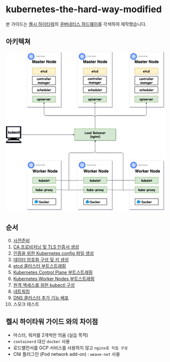 # kubernetes-the-hard-way-modified

본 가이드는 [켈시 하이타워](https://github.com/kelseyhightower)의 [쿠버네티스 하드웨이](https://github.com/kelseyhightower/kubernetes-the-hard-way)를 각색하여 제작했습니다.


## 아키텍쳐

![architecture](./docs/kthw.png "architecture")


## 순서

0. [사전준비](./docs/prerequisites.md)
1. [CA 프로비저닝 및 TLS 인증서 생성](./docs/lab-01.md)
2. [인증을 위한 Kubernetes config 파일 생성](./docs/lab-02.md)
3. [데이터 암호화 구성 및 키 생성](./docs/lab-03.md)
4. [etcd 클러스터 부트스트래핑](./docs/lab-04.md)
5. [Kubernetes Control Plane 부트스트래핑](./docs/lab-05.md)
6. [Kubernetes Worker Nodes 부트스트래핑](./docs/lab-06.md)
7. [원격 액세스를 위한 kubectl 구성](./docs/lab-07.md)
8. [네트워킹](./docs/lab-08.md)
9. [DNS 클러스터 추가 기능 배포](./docs/lab-09.md)
10. 스모크 테스트


## 켈시 하이타워 가이드 와의 차이점
- 마스터, 워커를 2개씩만 띄움 (실습 목적)
- `containerd` 대신 `docker` 사용
- 로드밸런서를 GCP 서비스를 사용하지 않고 `nginx로 직접 구성`
- CNI 플러그인 (Pod network add-on) : `weave-net` 사용
